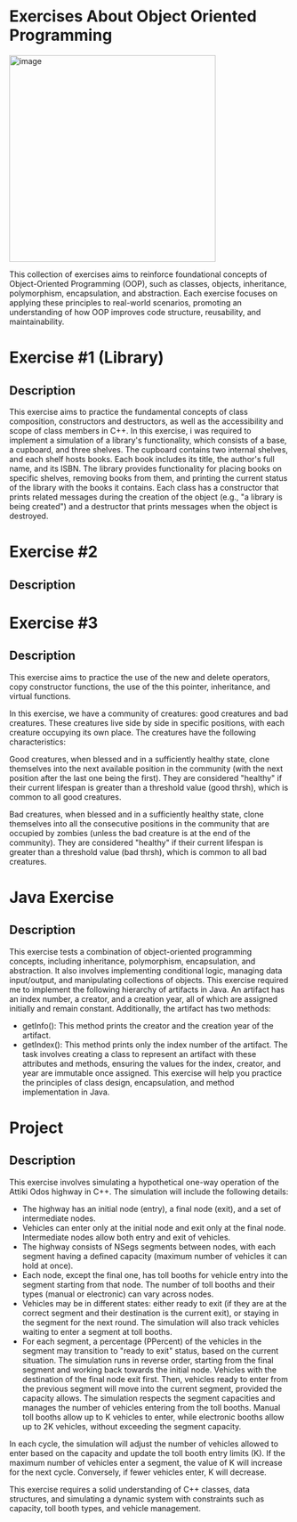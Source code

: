 # Exercises About Object Oriented Programming

<img width="371" alt="image" src="https://github.com/user-attachments/assets/c02d8ec5-edfb-40c0-9def-16aabc997dcb">

This collection of exercises aims to reinforce foundational concepts of Object-Oriented Programming (OOP), such as classes, objects, inheritance, polymorphism, encapsulation, and abstraction. Each exercise focuses on applying these principles to real-world scenarios, promoting an understanding of how OOP improves code structure, reusability, and maintainability.

# Exercise #1 (Library)
## Description
This exercise aims to practice the fundamental concepts of class composition, constructors and destructors, as well as the accessibility and scope of class members in C++. In this exercise, i was  required to implement a simulation of a library's functionality, which consists of a base, a cupboard, and three shelves. The cupboard contains two internal shelves, and each shelf hosts books. Each book includes its title, the author's full name, and its ISBN.
The library provides functionality for placing books on specific shelves, removing books from them, and printing the current status of the library with the books it contains. Each class has a constructor that prints related messages during the creation of the object (e.g., "a library is being created") and a destructor that prints messages when the object is destroyed.


# Exercise #2
## Description



# Exercise #3
## Description
This exercise aims to practice the use of the new and delete operators, copy constructor functions, the use of the this pointer, inheritance, and virtual functions.

In this exercise, we have a community of creatures: good creatures and bad creatures. These creatures live side by side in specific positions, with each creature occupying its own place. The creatures have the following characteristics:

Good creatures, when blessed and in a sufficiently healthy state, clone themselves into the next available position in the community (with the next position after the last one being the first). They are considered "healthy" if their current lifespan is greater than a threshold value (good thrsh), which is common to all good creatures.

Bad creatures, when blessed and in a sufficiently healthy state, clone themselves into all the consecutive positions in the community that are occupied by zombies (unless the bad creature is at the end of the community). They are considered "healthy" if their current lifespan is greater than a threshold value (bad thrsh), which is common to all bad creatures.


# Java Exercise
## Description
This exercise tests a combination of object-oriented programming concepts, including inheritance, polymorphism, encapsulation, and abstraction. It also involves implementing conditional logic, managing data input/output, and manipulating collections of objects.
This exercise required me to implement the following hierarchy of artifacts in Java. An artifact has an index number, a creator, and a creation year, all of which are assigned initially and remain constant. Additionally, the artifact has two methods:

* getInfo(): This method prints the creator and the creation year of the artifact.
* getIndex(): This method prints only the index number of the artifact.
The task involves creating a class to represent an artifact with these attributes and methods, ensuring the values for the index, creator, and year are immutable once assigned. This exercise will help you practice the principles of class design, encapsulation, and method implementation in Java.

# Project
## Description
This exercise involves simulating a hypothetical one-way operation of the Attiki Odos highway in C++. The simulation will include the following details:

* The highway has an initial node (entry), a final node (exit), and a set of intermediate nodes.
* Vehicles can enter only at the initial node and exit only at the final node. Intermediate nodes allow both entry and exit of vehicles.
* The highway consists of NSegs segments between nodes, with each segment having a defined capacity (maximum number of vehicles it can hold at once).
* Each node, except the final one, has toll booths for vehicle entry into the segment starting from that node. The number of toll booths and their types (manual or electronic) can vary across nodes.
* Vehicles may be in different states: either ready to exit (if they are at the correct segment and their destination is the current exit), or staying in the segment for the next round. The simulation will also track vehicles waiting to enter a segment at toll booths.
* For each segment, a percentage (PPercent) of the vehicles in the segment may transition to "ready to exit" status, based on the current situation.
The simulation runs in reverse order, starting from the final segment and working back towards the initial node. Vehicles with the destination of the final node exit first. Then, vehicles ready to enter from the previous segment will move into the current segment, provided the capacity allows. The simulation respects the segment capacities and manages the number of vehicles entering from the toll booths. Manual toll booths allow up to K vehicles to enter, while electronic booths allow up to 2K vehicles, without exceeding the segment capacity.

In each cycle, the simulation will adjust the number of vehicles allowed to enter based on the capacity and update the toll booth entry limits (K). If the maximum number of vehicles enter a segment, the value of K will increase for the next cycle. Conversely, if fewer vehicles enter, K will decrease.

This exercise requires a solid understanding of C++ classes, data structures, and simulating a dynamic system with constraints such as capacity, toll booth types, and vehicle management.
